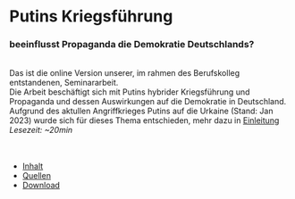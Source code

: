 # Putins Kriegsführung
### beeinflusst Propaganda die Demokratie Deutschlands?
\
Das ist die online Version unserer, im rahmen des Berufskolleg entstandenen, Seminararbeit.\
Die Arbeit beschäftigt sich mit Putins hybrider Kriegsführung und Propaganda und dessen Auswirkungen auf die Demokratie in Deutschland.
Aufgrund des aktullen Angriffkrieges Putins auf die Urkaine (Stand: Jan 2023) wurde sich für dieses Thema entschieden, mehr dazu in [Einleitung][topic_page]\
*Lesezeit: ~20min*
\
\
<br>

- [Inhalt][content_page]
- [Quellen][sources_page]
- [Download][download_page]



[topic_page]: /content
[content_page]: /content
[sources_page]: /sources
[download_page]: /download
